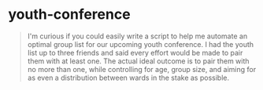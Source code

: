 # youth-conference

> I'm curious if you could easily write a script to help me automate an optimal group list for our upcoming youth conference.  I had the youth list up to three friends and said every effort would be made to pair them with at least one.  The actual ideal outcome is to pair them with no more than one, while controlling for age, group size, and aiming for as even a distribution between wards in the stake as possible.
